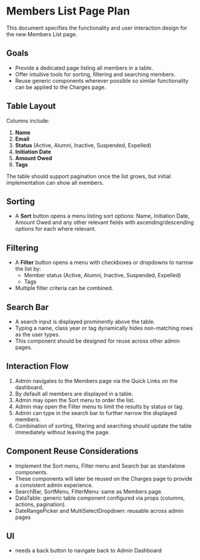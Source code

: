 # Members List Page Plan

This document specifies the functionality and user interaction design for the new Members List page.

## Goals

- Provide a dedicated page listing all members in a table.
- Offer intuitive tools for sorting, filtering and searching members.
- Reuse generic components wherever possible so similar functionality can be applied to the Charges page.

## Table Layout

Columns include:

1. **Name**
2. **Email**
3. **Status** (Active, Alumni, Inactive, Suspended, Expelled)
4. **Initiation Date**
5. **Amount Owed**
6. **Tags** 

The table should support pagination once the list grows, but initial implementation can show all members.

## Sorting

- A **Sort** button opens a menu listing sort options: Name, Initiation Date, Amount Owed and any other relevant fields with ascending/descending options for each where relevant.

## Filtering

- A **Filter** button opens a menu with checkboxes or dropdowns to narrow the list by:
  - Member status (Active, Alumni, Inactive, Suspended, Expelled)
  - Tags
- Multiple filter criteria can be combined.

## Search Bar

- A search input is displayed prominently above the table.
- Typing a name, class year or tag dynamically hides non-matching rows as the user types.
- This component should be designed for reuse across other admin pages.

## Interaction Flow

1. Admin navigates to the Members page via the Quick Links on the dashboard.
2. By default all members are displayed in a table.
3. Admin may open the Sort menu to order the list.
4. Admin may open the Filter menu to limit the results by status or tag.
5. Admin can type in the search bar to further narrow the displayed members.
6. Combination of sorting, filtering and searching should update the table immediately without leaving the page.

## Component Reuse Considerations

- Implement the Sort menu, Filter menu and Search bar as standalone components.
- These components will later be reused on the Charges page to provide a consistent admin experience.
- SearchBar, SortMenu, FilterMenu: same as Members page.
- DataTable: generic table component configured via props (columns, actions, pagination).
- DateRangePicker and MultiSelectDropdown: reusable across admin pages

## UI 
- needs a back button to navigate back to Admin Dashboard

